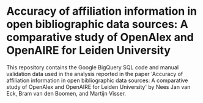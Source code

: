 # Accuracy of affiliation information in open bibliographic data sources: A comparative study of OpenAlex and OpenAIRE for Leiden University

This repository contains the Google BigQuery SQL code and manual validation data used in the analysis reported in the paper 'Accuracy of affiliation information in open bibliographic data sources: A comparative study of OpenAlex and OpenAIRE for Leiden University' by Nees Jan van Eck, Bram van den Boomen, and Martijn Visser.
